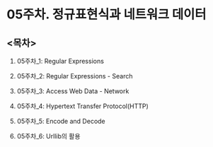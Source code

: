 # 05주차. 정규표현식과 네트워크 데이터

## **<목차>**
1. 05주차_1: Regular Expressions


2. 05주차_2: Regular Expressions - Search


3. 05주차_3: Access Web Data - Network


4. 05주차_4: Hypertext Transfer Protocol(HTTP)


5. 05주차_5: Encode and Decode


6. 05주차_6: Urllib의 활용
